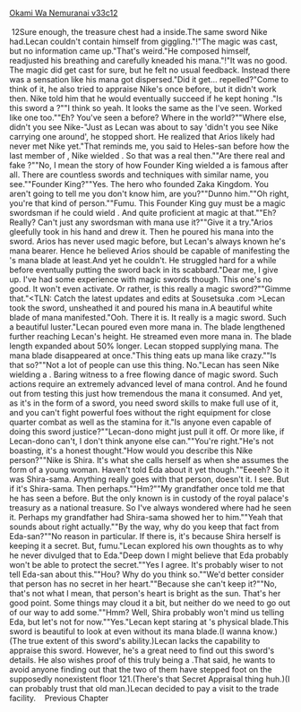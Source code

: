 [Okami Wa Nemuranai v33c12](https://www.sousetsuka.com/2021/01/okami-wa-nemuranai-3312.html)
<br/><br/>
 12Sure enough, the treasure chest had a <Comet Cutter> inside.The same sword Nike had.Lecan couldn't contain himself from giggling."<Appraisal>!"The magic was cast, but no information came up."That's weird."He composed himself, readjusted his breathing and carefully kneaded his mana."<Appraisal>!"It was no good. The magic did get cast for sure, but he felt no usual feedback. Instead there was a sensation like his mana got dispersed."Did it get... repelled?"Come to think of it, he also tried to appraise Nike's <Comet Cutter> once before, but it didn't work then. Nike told him that he would eventually succeed if he kept honing <Appraisal>."Is this sword a <Comet Cutter>?""I think so yeah. It looks the same as the <Comet Cutter> I've seen. Worked like one too.""Eh? You've seen a <Comet Cutter> before? Where in the world?""Where else, didn't you see Nike-"Just as Lecan was about to say 'didn't you see Nike carrying one around', he stopped short. He realized that Arios likely had never met Nike yet."That reminds me, you said to Heles-san before how the last member of <Willard>, Nike wielded <Comet Cutter>. So that was a real <Comet Cutter> then.""Are there real and fake <Comet Cutters>?""No, I mean the story of how Founder King wielded a <Comet Cutter> is famous after all. There are countless swords and techniques with similar name, you see.""Founder King?""Yes. The hero who founded Zaka Kingdom. You aren't going to tell me you don't know him, are you?""Dunno him.""Oh right, you're that kind of person.""Fumu. This Founder King guy must be a magic swordsman if he could wield <Comet Cutter>. And quite proficient at magic at that.""Eh? Really? Can't just any swordsman with mana use it?""Give it a try."Arios gleefully took <Comet Cutter> in his hand and drew it. Then he poured his mana into the sword. Arios has never used magic before, but Lecan's always known he's mana bearer. Hence he believed Arios should be capable of manifesting the <Comet Cutter>'s mana blade at least.And yet he couldn't. He struggled hard for a while before eventually putting the sword back in its scabbard."Dear me, I give up. I've had some experience with magic swords though. This one's no good. It won't even activate. Or rather, is this really a magic sword?""Gimme that."<TLN: Catch the latest updates and edits at Sousetsuka .com >Lecan took the sword, unsheathed it and poured his mana in.A beautiful white blade of mana manifested."Ooh. There it is. It really is a magic sword. Such a beautiful luster."Lecan poured even more mana in. The blade lengthened further reaching Lecan's height. He streamed even more mana in. The blade length expanded about 50% longer. Lecan stopped supplying mana. The mana blade disappeared at once."This thing eats up mana like crazy.""Is that so?""Not a lot of people can use this thing. No."Lecan has seen Nike wielding a <Comet Cutter>. Baring witness to a free flowing dance of magic sword. Such actions require an extremely advanced level of mana control. And he found out from testing this just how tremendous the mana it consumed. And yet, as it's in the form of a sword, you need sword skills to make full use of it, and you can't fight powerful foes without the right equipment for close quarter combat as well as the stamina for it."Is anyone even capable of doing this sword justice?""Lecan-dono might just pull it off. Or more like, if Lecan-dono can't, I don't think anyone else can.""You're right."He's not boasting, it's a honest thought."How would you describe this Nike person?""Nike is Shira. It's what she calls herself as when she assumes the form of a young woman. Haven't told Eda about it yet though.""Eeeeh? So it was Shira-sama. Anything really goes with that person, doesn't it. I see. But if it's Shira-sama. Then perhaps.""Hm?""My grandfather once told me that he has seen a <Comet Cutter> before. But the only known <Comet Cutter> is in custody of the royal palace's treasury as a national treasure. So I've always wondered where had he seen it. Perhaps my grandfather had Shira-sama showed her <Comet Cutter> to him.""Yeah that sounds about right actually.""By the way, why do you keep that fact from Eda-san?""No reason in particular. If there is, it's because Shira herself is keeping it a secret. But, fumu."Lecan explored his own thoughts as to why he never divulged that to Eda."Deep down I might believe that Eda probably won't be able to protect the secret.""Yes I agree. It's probably wiser to not tell Eda-san about this.""Hou? Why do you think so.""We'd better consider that person has no secret in her heart.""Because she can't keep it?""No, that's not what I mean, that person's heart is bright as the sun. That's her good point. Some things may cloud it a bit, but neither do we need to go out of our way to add some.""Hmm? Well, Shira probably won't mind us telling Eda, but let's not for now.""Yes."Lecan kept staring at <Comet Cutter>'s physical blade.This sword is beautiful to look at even without its mana blade.(I wanna know.)(The true extent of this sword's ability.)Lecan lacks the capability to appraise this sword. However, he's a great need to find out this sword's details. He also wishes proof of this truly being a <Comet Cutter>.That said, he wants to avoid anyone finding out that the two of them have stepped foot on the supposedly nonexistent floor 121.(There's that Secret Appraisal thing huh.)(I can probably trust that old man.)Lecan decided to pay a visit to the trade facility.    Previous Chapter <br/>
